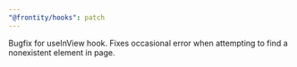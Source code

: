 ```yaml
---
"@frontity/hooks": patch
---
```


Bugfix for useInView hook. Fixes occasional error when attempting to find a nonexistent element in page.

